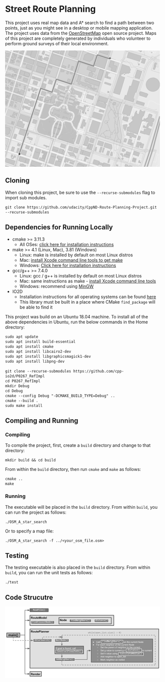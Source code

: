 # Street Route Planning

This project uses real map data and A* search to find a path between two points, just as you might see in a desktop or mobile mapping application. The project uses data from the [OpenStreetMap](https://www.openstreetmap.org/) open source project. Maps of this project are completely generated by individuals who volunteer to perform ground surveys of their local environment.

![Map](/map-route.png)

## Cloning

When cloning this project, be sure to use the `--recurse-submodules` flag to import sub modules.
```
git clone https://github.com/udacity/CppND-Route-Planning-Project.git --recurse-submodules
```


## Dependencies for Running Locally


* cmake >= 3.11.3
  * All OSes: [click here for installation instructions](https://cmake.org/install/)
* make >= 4.1 (Linux, Mac), 3.81 (Windows)
  * Linux: make is installed by default on most Linux distros
  * Mac: [install Xcode command line tools to get make](https://developer.apple.com/xcode/features/)
  * Windows: [Click here for installation instructions](http://gnuwin32.sourceforge.net/packages/make.htm)
* gcc/g++ >= 7.4.0
  * Linux: gcc / g++ is installed by default on most Linux distros
  * Mac: same instructions as make - [install Xcode command line tools](https://developer.apple.com/xcode/features/)
  * Windows: recommend using [MinGW](http://www.mingw.org/)
* IO2D
  * Installation instructions for all operating systems can be found [here](https://github.com/cpp-io2d/P0267_RefImpl/blob/master/BUILDING.md)
  * This library must be built in a place where CMake `find_package` will be able to find it
  
This project was build on an Ubuntu 18.04 machine. To install all of the above dependencies in Ubuntu, run the below commands in the Home directory:
     
```
sudo apt update
sudo apt install build-essential
sudo apt install cmake
sudo apt install libcairo2-dev
sudo apt install libgraphicsmagick1-dev
sudo apt install libpng-dev

git clone --recurse-submodules https://github.com/cpp-io2d/P0267_RefImpl
cd P0267_RefImpl
mkdir Debug
cd Debug
cmake --config Debug "-DCMAKE_BUILD_TYPE=Debug" ..
cmake --build .
sudo make install
```

## Compiling and Running

### Compiling
To compile the project, first, create a `build` directory and change to that directory:
```
mkdir build && cd build
```
From within the `build` directory, then run `cmake` and `make` as follows:
```
cmake ..
make
```
### Running
The executable will be placed in the `build` directory. From within `build`, you can run the project as follows:
```
./OSM_A_star_search
```
Or to specify a map file:
```
./OSM_A_star_search -f ../<your_osm_file.osm>
```

## Testing

The testing executable is also placed in the `build` directory. From within `build`, you can run the unit tests as follows:
```
./test
```
## Code Strucutre

![Code Structure](/code-structure.png)
